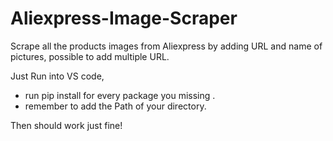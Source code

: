 # Aliexpress-Image-Scraper
Scrape all the products images from Aliexpress by adding URL and name of pictures, possible to add multiple URL.

Just Run into VS code,
- run pip install for every package you missing .
- remember to add the Path of your directory.

Then should work just fine!
